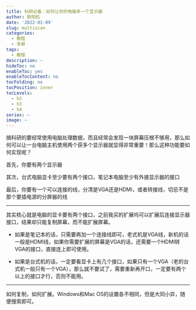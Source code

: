 ```yaml
---
title: 科研必备：如何让你的电脑多一个显示器
author: 欧阳松
date: '2022-01-09'
slug: multiscan
categories:
  - 教程
  - 多屏
tags:
  - 教程
description: ~
hideToc: no
enableToc: yes
enableTocContent: no
tocFolding: no
tocPosition: inner
tocLevels:
  - h2
  - h3
  - h4
series: ~
image: ~
---
```


搞科研的要经常使用电脑处理数据，而且经常会发现一块屏幕压根不够用，那么如何可以让一台电脑主机使用两个获多个显示器就显得非常重要！那么这种功能要如何实现呢？

首先，你要有两个显示器

其次，台式电脑显卡至少要有两个接口，笔记本电脑至少有外接显示器的接口

最后，你要有一个可以连接的线，分清是VGA还是HDMI，或者转接线，切忌不是那个要插电源的分屏器的线

------------------------------------------------------------------------

其实核心就是电脑的显卡要有两个接口，之前我买的扩展坞可以扩展后连接显示器接口，结果却只能复制屏幕，而不能扩展屏幕。

-   如果是笔记本的话，只需要再加一个连接线即可，老式机是VGA线，新机的话一般是HDMI线，如果你需要扩展的屏幕是VGA的话，还需要一个HDMI转VGA的接口，直接连上即可使用。

-   如果是台式机的话，一定要看显卡上有几个接口，如果只有一个VGA（老的台式机一般只有一个VGA），那么就不要试了，需要重新再开口，一定要有两个以上的接口才行，否则不能用。

------------------------------------------------------------------------

如何复制，如何扩展。Windows和Mac OS的设置各不相同，但是大同小异，随便搜索即可。
